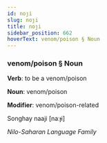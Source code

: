 ```yaml
---
id: noȷi
slug: noȷi
title: noȷi
sidebar_position: 662
hoverText: venom/poison § Noun
---
```


### venom/poison § Noun

**Verb**: to be a venom/poison

**Noun**: venom/poison

**Modifier**: venom/poison-related

Songhay naaji [naːɟi]

*Nilo-Saharan Language Family*